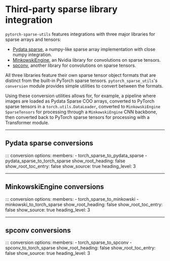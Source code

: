 # Third-party sparse library integration

`pytorch-sparse-utils` features integrations with three major libraries for sparse arrays and tensors:

- [Pydata sparse](https://sparse.pydata.org/), a numpy-like sparse array implementation with close numpy integration.
- [MinkowskiEngine](https://github.com/NVIDIA/MinkowskiEngine), an Nvidia library for convolutions on sparse tensors.
- [spconv](https://github.com/traveller59/spconv), another library for convolutions on sparse tensors.

All three libraries feature their own sparse tensor object formats that are distinct from the built-in PyTorch sparse tensors. `pytorch_sparse_utils`'s `conversion` module provides simple utilities to convert between the formats.

Using these conversion utilities allows for, for example, a pipeline where images are loaded as Pydata Sparse COO arrays, converted to PyTorch sparse tensors in a `torch.utils.DataLoader`, converted to `MinkowskiEngine` `SparseTensors` for processing through a `MinkowskiEngine` CNN backbone, then converted back to PyTorch sparse tensors for processing with a Transformer module.

---

## Pydata sparse conversions
::: conversion
    options:
        members:
            - torch_sparse_to_pydata_sparse
            - pydata_sparse_to_torch_sparse
        show_root_heading: false
        show_root_toc_entry: false
        show_source: true
        heading_level: 3

---

## MinkowskiEngine conversions
::: conversion
    options:
        members:
            - torch_sparse_to_minkowski
            - minkowski_to_torch_sparse
        show_root_heading: false
        show_root_toc_entry: false
        show_source: true
        heading_level: 3

---

## spconv conversions
::: conversion
    options:
        members:
            - torch_sparse_to_spconv
            - spconv_to_torch_sparse
        show_root_heading: false
        show_root_toc_entry: false
        show_source: true
        heading_level: 3
